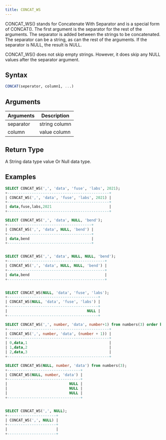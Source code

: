 ```yaml
---
title: CONCAT_WS
---
```


CONCAT_WS() stands for Concatenate With Separator and is a special form of CONCAT(). The first argument is the separator for the rest of the arguments. The separator is added between the strings to be concatenated. The separator can be a string, as can the rest of the arguments. If the separator is NULL, the result is NULL.

CONCAT_WS() does not skip empty strings. However, it does skip any NULL values after the separator argument.

## Syntax

```sql
CONCAT(seperator, column1, ...)
```

## Arguments

| Arguments | Description   |
| --------- | ------------- |
| separator | string column |
| column    | value column  |

## Return Type

A String data type value Or Null data type.

## Examples

```sql
SELECT CONCAT_WS(',', 'data', 'fuse', 'labs', 2021);
+----------------------------------------------+
| CONCAT_WS(',', 'data', 'fuse', 'labs', 2021) |
+----------------------------------------------+
| data,fuse,labs,2021                          |
+----------------------------------------------+

SELECT CONCAT_WS(',', 'data', NULL, 'bend');
+--------------------------------------+
| CONCAT_WS(',', 'data', NULL, 'bend') |
+--------------------------------------+
| data,bend                            |
+--------------------------------------+


SELECT CONCAT_WS(',', 'data', NULL, NULL, 'bend');
+--------------------------------------------+
| CONCAT_WS(',', 'data', NULL, NULL, 'bend') |
+--------------------------------------------+
| data,bend                                  |
+--------------------------------------------+


SELECT CONCAT_WS(NULL, 'data', 'fuse', 'labs');
+-----------------------------------------+
| CONCAT_WS(NULL, 'data', 'fuse', 'labs') |
+-----------------------------------------+
|                                    NULL |
+-----------------------------------------+

SELECT CONCAT_WS(',', number, 'data', number+1) from numbers(3) order by number;
+----------------------------------------------+
| CONCAT_WS(',', number, 'data', (number + 1)) |
+----------------------------------------------+
| 0,data,1                                     |
| 1,data,2                                     |
| 2,data,3                                     |
+----------------------------------------------+

SELECT CONCAT_WS(NULL, number, 'data') from numbers(3);
+---------------------------------+
| CONCAT_WS(NULL, number, 'data') |
+---------------------------------+
|                            NULL |
|                            NULL |
|                            NULL |
+---------------------------------+


SELECT CONCAT_WS(',', NULL);
+----------------------+
| CONCAT_WS(',', NULL) |
+----------------------+
|                      |
+----------------------+
```
